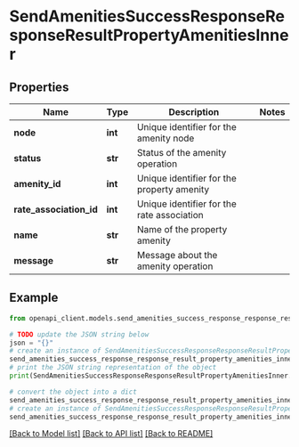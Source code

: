 # SendAmenitiesSuccessResponseResponseResultPropertyAmenitiesInner


## Properties

Name | Type | Description | Notes
------------ | ------------- | ------------- | -------------
**node** | **int** | Unique identifier for the amenity node | 
**status** | **str** | Status of the amenity operation | 
**amenity_id** | **int** | Unique identifier for the property amenity | 
**rate_association_id** | **int** | Unique identifier for the rate association | 
**name** | **str** | Name of the property amenity | 
**message** | **str** | Message about the amenity operation | 

## Example

```python
from openapi_client.models.send_amenities_success_response_response_result_property_amenities_inner import SendAmenitiesSuccessResponseResponseResultPropertyAmenitiesInner

# TODO update the JSON string below
json = "{}"
# create an instance of SendAmenitiesSuccessResponseResponseResultPropertyAmenitiesInner from a JSON string
send_amenities_success_response_response_result_property_amenities_inner_instance = SendAmenitiesSuccessResponseResponseResultPropertyAmenitiesInner.from_json(json)
# print the JSON string representation of the object
print(SendAmenitiesSuccessResponseResponseResultPropertyAmenitiesInner.to_json())

# convert the object into a dict
send_amenities_success_response_response_result_property_amenities_inner_dict = send_amenities_success_response_response_result_property_amenities_inner_instance.to_dict()
# create an instance of SendAmenitiesSuccessResponseResponseResultPropertyAmenitiesInner from a dict
send_amenities_success_response_response_result_property_amenities_inner_from_dict = SendAmenitiesSuccessResponseResponseResultPropertyAmenitiesInner.from_dict(send_amenities_success_response_response_result_property_amenities_inner_dict)
```
[[Back to Model list]](../README.md#documentation-for-models) [[Back to API list]](../README.md#documentation-for-api-endpoints) [[Back to README]](../README.md)


